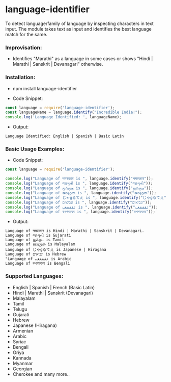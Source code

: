 # language-identifier
To detect language/family of language by inspecting characters in text input. The module takes text as input and identifies the best language match for the same.

### Improvisation:
* Identifies "Marathi" as a language in some cases or shows "Hindi | Marathi | Sanskrit | Devanagari" otherwise.

### Installation:

* npm install language-identifier

* Code Snippet:
```javascript
const language = require('language-identifier');
const languageName = language.identify("Incredible India!");
console.log('Language Identified: ', languageName);
```

* Output:
```
Language Identified: English | Spanish | Basic Latin
```

### Basic Usage Examples:

* Code Snippet:
```javascript
const language = require('language-identifier');

console.log("Language of नमस्कार is ", language.identify("नमस्कार"));
console.log("Language of જાગૃતી is ", language.identify("જાગૃતી"));
console.log("Language of ஜஃருடீ is ", language.identify("ஜஃருடீ"));
console.log("Language of ജാഗ്രത is ", language.identify("ജാഗ്രത"));
console.log("Language of じゃgるてえ is ", language.identify("じゃgるてえ"));
console.log("Language of ונביאים is ", language.identify("ונביאים"));
console.log("Language of ثقففغب is ", language.identify("ثقففغب"));
console.log("Language of কখগঘঘঘঘ is ", language.identify("কখগঘঘঘঘ"));
```

* Output:
```
Language of नमस्कार is Hindi | Marathi | Sanskrit | Devanagari.
Language of જાગૃતી is Gujarati
Language of ஜஃருட is Tamil
Language of ജാഗ്രത is Malayalam
Language of じゃgるてえ is Japanese | Hiragana
Language of ונביאים is Hebrew
"Language of ثقففغب is Arabic
Language of কখগঘঘঘঘ is Bengali
```

### Supported Languages:

* English | Spanish | French (Basic Latin)
* Hindi | Marathi | Sanskrit (Devanagari)
* Malayalam
* Tamil
* Telugu
* Gujarati
* Hebrew
* Japanese (Hiragana)
* Armenian
* Arabic
* Syriac
* Bengali
* Oriya
* Kannada
* Myanmar
* Georgian
* Cherokee and many more..
